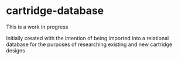# cartridge-database

This is a work in progress

Initially created with the intention of being imported into a relational database for the purposes of researching existing and new cartridge designs
